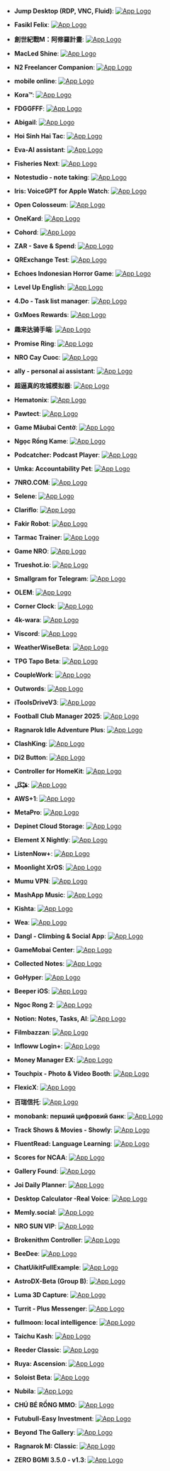 - **Jump Desktop (RDP, VNC, Fluid)**: [![App Logo](https://is1-ssl.mzstatic.com/image/thumb/Purple211/v4/7f/fc/d1/7ffcd182-b1c9-cb61-e632-6301357c37bf/AppIcon-0-1x_U007emarketing-0-10-0-85-220-0.png/200x200bb-80.png)](https://testflight.apple.com/join/PT4ZWw0g)

- **Fasikl Felix**: [![App Logo](https://is1-ssl.mzstatic.com/image/thumb/Purple221/v4/41/51/2a/41512a23-9faf-1b83-6ea6-ff28482928d7/AppIcon-0-0-1x_U007ephone-0-1-0-85-220.png/200x200bb-80.png)](https://testflight.apple.com/join/UFFMmfHM)

- **創世紀戰M：阿修羅計畫**: [![App Logo](https://is1-ssl.mzstatic.com/image/thumb/Purple221/v4/82/0e/33/820e330a-3c5c-2eb6-ff47-4291ac8320c8/AppIcon-0-0-1x_U007emarketing-0-7-0-85-220.png/200x200bb-80.png)](https://testflight.apple.com/join/2g6qcsxq)

- **MacLed Shine**: [![App Logo](https://is1-ssl.mzstatic.com/image/thumb/Purple211/v4/85/08/be/8508be5e-9519-2804-af21-ec241b9d4d11/AppIcon-0-0-1x_U007emarketing-0-3-85-220.png/200x200bb-80.png)](https://testflight.apple.com/join/A2dGFYed)

- **N2 Freelancer Companion**: [![App Logo](https://is1-ssl.mzstatic.com/image/thumb/Purple221/v4/af/6b/2d/af6b2db6-a68f-ce5a-da8a-26ae7c280929/AppIcon-0-0-1x_U007epad-0-1-85-220.png/200x200bb-80.png)](https://testflight.apple.com/join/H3nUNsMw)

- **mobile onIine**: [![App Logo](https://is1-ssl.mzstatic.com/image/thumb/Purple221/v4/f6/4a/6e/f64a6e94-3038-80c0-8de4-343027abf65b/AppIcon-0-0-1x_U007emarketing-0-0-0-7-0-0-sRGB-0-0-0-GLES2_U002c0-512MB-85-220-0-0.png/200x200bb-80.png)](https://testflight.apple.com/join/bKMDCs24)

- **Kora™**: [![App Logo](https://is1-ssl.mzstatic.com/image/thumb/Purple221/v4/e3/c7/55/e3c755ae-24f5-a0ea-e856-9ab06e4c4eaa/AppIcon-0-0-1x_U007epad-0-85-220.png/200x200bb-80.png)](https://testflight.apple.com/join/RgpbJk6Q)
- **FDGGFFF**: [![App Logo](https://is1-ssl.mzstatic.com/image/thumb/Purple221/v4/a0/77/14/a0771480-aaa6-f25f-f98d-98ded7b7d027/AppIcon-0-0-1x_U007emarketing-0-8-0-85-220.png/200x200bb-80.png)](https://testflight.apple.com/join/PADxCDbN)
- **Abigail**: [![App Logo](https://is1-ssl.mzstatic.com/image/thumb/Purple211/v4/89/fb/bd/89fbbd2f-cb76-1274-ff5a-c6787103ac3d/AppIcon-0-0-1x_U007emarketing-0-8-0-85-220.png/200x200bb-80.png)](https://testflight.apple.com/join/m9exqwdT)

- **Hoi Sinh Hai Tac**: [![App Logo](https://is1-ssl.mzstatic.com/image/thumb/Purple211/v4/a9/f1/e6/a9f1e6a8-4adc-a98a-00df-17d915d7e597/AppIcon-1x_U007emarketing-0-7-0-85-220-0.png/200x200bb-80.png)](https://testflight.apple.com/join/8gShAbME)

- **Eva-AI assistant**: [![App Logo](https://is1-ssl.mzstatic.com/image/thumb/Purple211/v4/7c/69/30/7c6930ee-f65d-95aa-c496-f1adcd43a6e0/AppIcon-0-0-1x_U007ephone-0-1-0-85-220.png/200x200bb-80.png)](https://testflight.apple.com/join/7FxMtqSD)

- **Fisheries Next**: [![App Logo](https://is1-ssl.mzstatic.com/image/thumb/Purple221/v4/e4/7b/76/e47b7667-9a76-ebe4-21e5-8ff1b5bab20c/AppIcon-1x_U007emarketing-0-11-0-85-220-0.png/200x200bb-80.png)](https://testflight.apple.com/join/jbrjyvnC)

- **Notestudio - note taking**: [![App Logo](https://is1-ssl.mzstatic.com/image/thumb/Purple211/v4/5b/94/85/5b948527-bbba-dfe2-bdec-b5691ac27063/AppIcon-0-0-1x_U007epad-0-0-0-1-0-0-85-220.png/200x200bb-80.png)](https://testflight.apple.com/join/adzHmR32)
- **Iris: VoiceGPT for Apple Watch**: [![App Logo](https://is1-ssl.mzstatic.com/image/thumb/Purple221/v4/a0/44/31/a0443126-51b9-3363-0a2a-6d66a528c961/MessagesApplicationStub60x60@2x.png/200x200bb-80.png)](https://testflight.apple.com/join/bp9B5Pp2)

- **Open Colosseum**: [![App Logo](https://is1-ssl.mzstatic.com/image/thumb/Purple211/v4/99/57/84/9957849a-4666-b217-b60a-5828238d0920/AppIcon-0-0-1x_U007emarketing-0-7-0-85-220.png/200x200bb-80.png)](https://testflight.apple.com/join/Y62eWMjw)

- **OneKard**: [![App Logo](https://is1-ssl.mzstatic.com/image/thumb/Purple211/v4/68/46/9e/68469ee6-6901-fa71-ef32-03f1e52df31c/AppIcon-0-0-1x_U007emarketing-0-8-0-85-220.png/200x200bb-80.png)](https://testflight.apple.com/join/uSOR1Pgq)

- **Cohord**: [![App Logo](https://is1-ssl.mzstatic.com/image/thumb/Purple211/v4/a7/69/bc/a769bcd5-7adf-378b-6b5e-df0f3b9ace9d/AppIcon-0-0-1x_U007emarketing-0-8-0-85-220.png/200x200bb-80.png)](https://testflight.apple.com/join/JBmvED1y)
- **ZAR - Save & Spend**: [![App Logo](https://is1-ssl.mzstatic.com/image/thumb/Purple221/v4/41/e2/28/41e22889-c258-4190-c3f2-4095cb537e13/AppIcon-0-0-1x_U007emarketing-0-10-0-85-220.png/200x200bb-80.png)](https://testflight.apple.com/join/4NB37P6E)

- **QRExchange Test**: [![App Logo](https://is1-ssl.mzstatic.com/image/thumb/Purple211/v4/86/69/5d/86695dfa-ad64-c231-3103-73d899765c70/AppIcon-0-0-1x_U007emarketing-0-7-0-85-220.png/200x200bb-80.png)](https://testflight.apple.com/join/bW1SrKgg)

- **Echoes Indonesian Horror Game**: [![App Logo](https://is1-ssl.mzstatic.com/image/thumb/Purple211/v4/b2/cd/a0/b2cda08d-c6bc-bf50-0749-18187f1ebdbd/AppIcon-0-0-1x_U007ephone-0-1-0-85-220.jpeg/200x200bb-80.png)](https://testflight.apple.com/join/GhM8FjSd)

- **Level Up English**: [![App Logo](https://is1-ssl.mzstatic.com/image/thumb/Purple221/v4/dd/5f/31/dd5f31c4-0c22-2729-6828-d8ed924266b7/AppIcon-0-0-1x_U007emarketing-0-11-0-0-85-220.png/200x200bb-80.png)](https://testflight.apple.com/join/qMXaQG86)

- **4.Do - Task list manager**: [![App Logo](https://is1-ssl.mzstatic.com/image/thumb/Purple211/v4/0f/23/6a/0f236acc-2df4-e12e-8bbb-dcd846faa883/AppIcon-0-0-1x_U007epad-0-1-0-sRGB-85-220.png/200x200bb-80.png)](https://testflight.apple.com/join/3UOp3I4d)

- **GxMoes Rewards**: [![App Logo](https://is1-ssl.mzstatic.com/image/thumb/Purple211/v4/32/34/3a/32343a60-0458-ee31-ac14-d1e8d4799526/AppIconNonProd-0-0-1x_U007emarketing-0-10-0-85-220.png/200x200bb-80.png)](https://testflight.apple.com/join/0GHx1Y9x)
- **趣来达骑手端**: [![App Logo](https://is1-ssl.mzstatic.com/image/thumb/Purple211/v4/9d/29/3d/9d293dc2-ea27-83e2-f320-c1aa8125a639/AppIcon-0-0-1x_U007ephone-0-11-0-85-220.png/200x200bb-80.png)](https://testflight.apple.com/join/YgDCecB9)

- **Promise Ring**: [![App Logo](https://is1-ssl.mzstatic.com/image/thumb/Purple221/v4/40/94/5e/40945e48-a054-a1b0-9094-0a1fe41bd7bb/AppIcon-0-0-1x_U007ephone-0-1-85-220.png/200x200bb-80.png)](https://testflight.apple.com/join/Bwq5pZGT)
- **NRO Cay Cuoc**: [![App Logo](https://is1-ssl.mzstatic.com/image/thumb/Purple211/v4/af/bc/29/afbc290d-3a6e-8c0c-1831-d20ceb0b1e93/AppIcon-1x_U007emarketing-0-8-0-85-220-0.png/200x200bb-80.png)](https://testflight.apple.com/join/tFM8rHj9)

- **ally  - personal ai assistant**: [![App Logo](https://is1-ssl.mzstatic.com/image/thumb/Purple211/v4/a6/7f/e6/a67fe683-0b9a-a8d3-b8f9-3d44f5940941/AppIcon-0-1x_U007emarketing-0-6-0-85-220-0.png/200x200bb-80.png)](https://testflight.apple.com/join/VyjHwsMA)

- **超逼真的攻城模拟器**: [![App Logo](https://is1-ssl.mzstatic.com/image/thumb/Purple221/v4/6d/c7/9d/6dc79d96-e3b6-7b59-c534-8793d7d4911a/AppIcon-0-0-1x_U007emarketing-0-8-0-85-220.png/200x200bb-80.png)](https://testflight.apple.com/join/6DFBjVGU)

- **Hematonix**: [![App Logo](https://is1-ssl.mzstatic.com/image/thumb/Purple211/v4/ab/a0/0e/aba00ef0-9daa-3032-23ab-67fe9c02be2d/AppIcon-0-0-1x_U007emarketing-0-10-0-0-sRGB-85-220.png/200x200bb-80.png)](https://testflight.apple.com/join/sUgVB62E)

- **Pawtect**: [![App Logo](https://is1-ssl.mzstatic.com/image/thumb/Purple221/v4/47/cc/04/47cc04dd-a871-ac3f-d84e-12b3735de02a/AppIcon-0-0-1x_U007emarketing-0-8-0-85-220.png/200x200bb-80.png)](https://testflight.apple.com/join/P2FSQYv7)

- **Game Mâubai Centờ**: [![App Logo](https://is1-ssl.mzstatic.com/image/thumb/Purple221/v4/b7/6e/a1/b76ea1f0-413b-6ca0-94c8-de1157daef1d/AppIcon-0-0-1x_U007emarketing-0-8-0-85-220.png/200x200bb-80.png)](https://testflight.apple.com/join/dEjCgfJJ)

- **Ngọc Rồng Kame**: [![App Logo](https://is1-ssl.mzstatic.com/image/thumb/Purple211/v4/76/4e/3d/764e3d07-d826-cdd9-c56d-d870b534f6d4/AppIcon-0-0-1x_U007emarketing-0-7-0-85-220.png/200x200bb-80.png)](https://testflight.apple.com/join/GFF37SdK)

- **Podcatcher: Podcast Player**: [![App Logo](https://is1-ssl.mzstatic.com/image/thumb/Purple211/v4/ad/c7/0b/adc70b73-5cca-3617-2353-f00269fdc07f/AppIcon-0-0-1x_U007ephone-0-1-85-220.png/200x200bb-80.png)](https://testflight.apple.com/join/SuMc5gDA)
- **Umka: Accountability Pet**: [![App Logo](https://is1-ssl.mzstatic.com/image/thumb/Purple221/v4/65/d3/ce/65d3cef5-2f07-27e1-d105-cbcbaec6676a/AppIcon-1x_U007emarketing-0-7-0-0-85-220-0.png/200x200bb-80.png)](https://testflight.apple.com/join/TYysU8y8)

- **7NRO.COM**: [![App Logo](https://is1-ssl.mzstatic.com/image/thumb/Purple211/v4/9a/2e/b4/9a2eb406-0d17-f922-d5b8-206b0351f87a/AppIcon-0-0-1x_U007emarketing-0-8-0-85-220.png/200x200bb-80.png)](https://testflight.apple.com/join/S7QnnQ1y)

- **Selene**: [![App Logo](https://is1-ssl.mzstatic.com/image/thumb/Purple211/v4/9f/81/9f/9f819f74-770a-02f6-a976-9450e239034e/AppIcon-0-0-1x_U007ephone-0-1-85-220.png/200x200bb-80.png)](https://testflight.apple.com/join/rAn7WVNx)

- **Clariflo**: [![App Logo](https://is1-ssl.mzstatic.com/image/thumb/Purple211/v4/51/dd/cf/51ddcfe2-a1c7-86f0-36de-4805b07e9bcb/AppIcon-0-0-1x_U007epad-0-1-85-220.png/200x200bb-80.png)](https://testflight.apple.com/join/TZdHjNJB)

- **Fakir Robot**: [![App Logo](https://is1-ssl.mzstatic.com/image/thumb/Purple211/v4/26/c1/18/26c1189c-4b07-a18b-5a8c-9fa25cfa8474/AppIcon-1x_U007emarketing-0-5-0-0-85-220-0.png/200x200bb-80.png)](https://testflight.apple.com/join/aA0btwFT)
- **Tarmac Trainer**: [![App Logo](https://is1-ssl.mzstatic.com/image/thumb/Purple221/v4/1a/f4/ce/1af4ce24-c495-fd5c-5062-791364dda208/AppIcon-0-0-1x_U007emarketing-0-10-0-85-220.png/200x200bb-80.png)](https://testflight.apple.com/join/HT6gSZKH)

- **Game NRO**: [![App Logo](https://is1-ssl.mzstatic.com/image/thumb/Purple211/v4/c5/82/89/c5828966-3309-1ba9-981b-67ab19955d1f/AppIcon-0-0-1x_U007emarketing-0-8-0-85-220.png/200x200bb-80.png)](https://testflight.apple.com/join/9VDVJuWZ)

- **Trueshot.io**: [![App Logo](https://is1-ssl.mzstatic.com/image/thumb/Purple211/v4/d7/5a/18/d75a18f3-d01e-eaba-a5ac-83e5d2b5e359/AppIcon-1x_U007emarketing-0-5-0-P3-85-220-0.png/200x200bb-80.png)](https://testflight.apple.com/join/xC8JXttk)

- **Smallgram for Telegram**: [![App Logo](https://is1-ssl.mzstatic.com/image/thumb/Purple221/v4/68/1b/d7/681bd7d3-ddb2-9b66-aaf6-4f1f1dad4aec/App_Icon-marketing.lsr/200x200bb-80.png)](https://testflight.apple.com/join/draQw8Wd)

- **OLEM**: [![App Logo](https://is1-ssl.mzstatic.com/image/thumb/Purple221/v4/a3/52/1c/a3521c8d-b914-5520-fbd5-ffc4b0a6e3a2/AppIcon-1x_U007emarketing-0-8-0-85-220-0.png/200x200bb-80.png)](https://testflight.apple.com/join/JUzG8bfN)

- **Corner Clock**: [![App Logo](https://is1-ssl.mzstatic.com/image/thumb/Purple211/v4/0b/1f/95/0b1f955b-e318-2720-fc0b-4120e6e6e09c/MessagesApplicationStub60x60@2x.png/200x200bb-80.png)](https://testflight.apple.com/join/EQ8k9p1B)

- **4k-wara**: [![App Logo](https://is1-ssl.mzstatic.com/image/thumb/Purple221/v4/e5/be/7a/e5be7afc-9665-551c-7842-0c25a7ff2809/AppIcon-1x_U007emarketing-0-4-85-220-0.png/200x200bb-80.png)](https://testflight.apple.com/join/ugrNTR9G)

- **Viscord**: [![App Logo](https://is1-ssl.mzstatic.com/image/thumb/Purple211/v4/1b/14/fe/1b14fe84-7404-7ca9-6207-f844cf56b456/AppIcon.lsr/200x200bb-80.png)](https://testflight.apple.com/join/8vAUeZEr)

- **WeatherWiseBeta**: [![App Logo](https://is1-ssl.mzstatic.com/image/thumb/Purple211/v4/62/a3/84/62a38422-1870-d216-4123-e6fb28d05d81/AppIcon-0-0-1x_U007ephone-0-1-85-220.png/200x200bb-80.png)](https://testflight.apple.com/join/7VUKuncc)

- **TPG Tapo Beta**: [![App Logo](https://is1-ssl.mzstatic.com/image/thumb/Purple211/v4/5d/26/fa/5d26faef-8fbe-5b3a-5e6d-ac5b8341e1f6/AppIcon-Beta-Big-0-0-1x_U007emarketing-0-7-0-0-sRGB-85-220.png/200x200bb-80.png)](https://testflight.apple.com/join/urY9qmF1)

- **CoupleWork**: [![App Logo](https://is1-ssl.mzstatic.com/image/thumb/Purple211/v4/16/95/9f/16959f0a-3c36-0624-a9a1-34ea15487b0d/AppIcon-0-0-1x_U007ephone-0-1-85-220.png/200x200bb-80.png)](https://testflight.apple.com/join/mmcPbZoz)
- **Outwords**: [![App Logo](https://is1-ssl.mzstatic.com/image/thumb/Purple221/v4/d7/60/2d/d7602d87-4ea4-8785-5b2a-6839a24ab88a/AppIcon-0-0-1x_U007epad-0-85-220.png/200x200bb-80.png)](https://testflight.apple.com/join/v6DWyGDn)

- **iToolsDriveV3**: [![App Logo](https://is1-ssl.mzstatic.com/image/thumb/Purple211/v4/82/13/9c/82139cd6-e6c7-718a-8727-cb0672c87a6d/AppIcon-0-0-1x_U007emarketing-0-8-0-85-220.png/200x200bb-80.png)](https://testflight.apple.com/join/eCXt4QWs)

- **Football Club Manager 2025**: [![App Logo](https://is1-ssl.mzstatic.com/image/thumb/Purple221/v4/dc/6a/cf/dc6acf54-8edc-0050-ac47-fd5e23468833/AppIcon-0-0-1x_U007emarketing-0-7-0-85-220.png/200x200bb-80.png)](https://testflight.apple.com/join/G6C2Wg52)
- **Ragnarok Idle Adventure Plus**: [![App Logo](https://is1-ssl.mzstatic.com/image/thumb/Purple221/v4/19/3d/55/193d55a5-8a48-23b2-be46-966cddb383b9/AppIcon-1x_U007emarketing-0-7-0-85-220-0.png/200x200bb-80.png)](https://testflight.apple.com/join/XCRz2n9n)

- **ClashKing**: [![App Logo](https://is1-ssl.mzstatic.com/image/thumb/Purple221/v4/2d/be/1d/2dbe1d75-d593-6f75-65f9-88bdc4e4a29d/AppIcon-0-0-1x_U007emarketing-0-8-0-0-85-220.png/200x200bb-80.png)](https://testflight.apple.com/join/6Q8dfnMX)

- **Di2 Button**: [![App Logo](https://is1-ssl.mzstatic.com/image/thumb/Purple211/v4/b2/f2/a2/b2f2a217-2f46-e81e-d43b-45cfc86e3170/AppIcon-1x_U007epad-0-1-85-220-0.png/200x200bb-80.png)](https://testflight.apple.com/join/x4RYqjpU)

- **Controller for HomeKit**: [![App Logo](https://is1-ssl.mzstatic.com/image/thumb/Purple211/v4/27/3a/53/273a53a2-3355-0ee3-a26c-cd37a67524e0/App_Icon-marketing.lsr/200x200bb-80.png)](https://testflight.apple.com/join/d13q9b1q)

- **هَيْكَل**: [![App Logo](https://is1-ssl.mzstatic.com/image/thumb/Purple211/v4/49/3f/52/493f52c4-9f49-be11-0e58-099c15beac52/AppIcon-0-0-1x_U007emarketing-0-10-0-0-85-220.png/200x200bb-80.png)](https://testflight.apple.com/join/9XvFv3gD)

- **AWS+1**: [![App Logo](https://is1-ssl.mzstatic.com/image/thumb/Purple221/v4/b8/af/3f/b8af3f69-4d11-c964-4a08-95fb6aeedc1a/AppIcon-0-0-1x_U007emarketing-0-8-0-0-85-220.png/200x200bb-80.png)](https://testflight.apple.com/join/hV7fEuUv)

- **MetaPro**: [![App Logo](https://is1-ssl.mzstatic.com/image/thumb/Purple221/v4/7e/a5/3b/7ea53b30-d516-4a3a-8bef-441918d5aef2/AppIcon-0-0-1x_U007emarketing-0-10-0-85-220.png/200x200bb-80.png)](https://testflight.apple.com/join/MQcAGqK6)

- **Depinet Cloud Storage**: [![App Logo](https://is1-ssl.mzstatic.com/image/thumb/Purple211/v4/3d/06/20/3d062090-93ef-fb5c-492f-2e498aa73bca/AppIcon-0-0-1x_U007emarketing-0-8-85-220.jpeg/200x200bb-80.png)](https://testflight.apple.com/join/7t3c76VW)

- **Element X Nightly**: [![App Logo](https://is1-ssl.mzstatic.com/image/thumb/Purple221/v4/d6/30/09/d63009a4-a84d-05ae-a8ef-fba64610ce9a/AppIcon-0-1x_U007epad-0-1-0-85-220-0.png/200x200bb-80.png)](https://testflight.apple.com/join/ckwk29aO)

- **ListenNow+**: [![App Logo](https://is1-ssl.mzstatic.com/image/thumb/Purple211/v4/42/ad/1d/42ad1d78-e7b5-dfef-e077-91bb4444f0a5/AppIcon-0-0-1x_U007epad-0-0-0-1-0-85-220.png/200x200bb-80.png)](https://testflight.apple.com/join/1Zl3Z4GG)

- **Moonlight XrOS**: [![App Logo](https://is1-ssl.mzstatic.com/image/thumb/Purple221/v4/b5/1d/31/b51d31c9-25f3-b5f3-1ccb-4604d8329654/AppIcon.lsr/200x200bb-80.png)](https://testflight.apple.com/join/poWcaME5)

- **Mumu VPN**: [![App Logo](https://is1-ssl.mzstatic.com/image/thumb/Purple211/v4/b3/ed/e5/b3ede5d3-0fe9-308e-5482-83763acfd19f/AppIcon-0-0-1x_U007emarketing-0-11-0-0-85-220.png/200x200bb-80.png)](https://testflight.apple.com/join/UyjCSFzx)

- **MashApp Music**: [![App Logo](https://is1-ssl.mzstatic.com/image/thumb/Purple211/v4/a0/f1/24/a0f124be-7f81-def0-d97f-54dabf17303b/AppIcon-0-0-1x_U007emarketing-0-5-0-85-220.png/200x200bb-80.png)](https://testflight.apple.com/join/c0WJ7tdy)

- **Kishta**: [![App Logo](https://is1-ssl.mzstatic.com/image/thumb/Purple211/v4/7f/08/18/7f08180c-fd1c-0830-b507-4ddfd8bf4b6b/AppIcon-0-0-1x_U007emarketing-0-11-0-85-220.png/200x200bb-80.png)](https://testflight.apple.com/join/ub7t93aS)

- **Wea**: [![App Logo](https://is1-ssl.mzstatic.com/image/thumb/Purple221/v4/cf/3b/c4/cf3bc426-23cf-099e-84ce-22cf632df68c/AppIcon-0-0-1x_U007emarketing-0-10-0-85-220.png/200x200bb-80.png)](https://testflight.apple.com/join/OMjRPVyN)

- **Dangl - Climbing & Social App**: [![App Logo](https://is1-ssl.mzstatic.com/image/thumb/Purple221/v4/c3/eb/d3/c3ebd32b-c7e0-12b4-5161-204fb5efd32c/AppIcon-0-0-1x_U007emarketing-0-7-0-85-220.png/200x200bb-80.png)](https://testflight.apple.com/join/5aCr9nwX)
- **GameMobai Center**: [![App Logo](https://is1-ssl.mzstatic.com/image/thumb/Purple221/v4/e8/5b/84/e85b84c4-a4f9-596e-5975-5867a0e2d38f/AppIcon-0-0-1x_U007emarketing-0-8-0-85-220.png/200x200bb-80.png)](https://testflight.apple.com/join/vKYda57t)

- **Collected Notes**: [![App Logo](https://is1-ssl.mzstatic.com/image/thumb/Purple211/v4/93/d3/28/93d32870-a05b-edb3-ce04-ebff34e7d5d4/AppIcon-0-0-1x_U007epad-0-1-sRGB-85-220.png/200x200bb-80.png)](https://testflight.apple.com/join/mQrabmf9)

- **GoHyper**: [![App Logo](https://is1-ssl.mzstatic.com/image/thumb/Purple221/v4/2c/79/f2/2c79f2ac-33f9-b080-fc7e-ce99e10db90e/appicon-1x_U007emarketing-0-8-0-85-220-0.png/200x200bb-80.png)](https://testflight.apple.com/join/u3Wv3Tg4)

- **Beeper iOS**: [![App Logo](https://is1-ssl.mzstatic.com/image/thumb/Purple221/v4/3d/84/24/3d8424ec-7b80-81c7-e312-8d1ea882ead1/AppIcon-0-0-1x_U007epad-0-0-85-220.png/200x200bb-80.png)](https://testflight.apple.com/join/N5sA5jcJ)

- **Ngoc Rong 2**: [![App Logo](https://is1-ssl.mzstatic.com/image/thumb/Purple211/v4/f7/5d/b8/f75db837-c835-cd4f-c903-7eecc4a32b10/AppIcon-0-0-1x_U007emarketing-0-8-0-85-220.png/200x200bb-80.png)](https://testflight.apple.com/join/1X7YvQjb)

- **Notion: Notes, Tasks, AI**: [![App Logo](https://is1-ssl.mzstatic.com/image/thumb/Purple211/v4/71/bf/4b/71bf4bf7-305b-b6f6-ede4-351d86ab1fd2/AppIconProd-0-0-1x_U007emarketing-0-11-0-85-220.png/200x200bb-80.png)](https://testflight.apple.com/join/YSo8aVCS)
- **Filmbazzan**: [![App Logo](https://is1-ssl.mzstatic.com/image/thumb/Purple221/v4/81/c3/06/81c30693-2153-5180-d20d-b95a7653dbc9/AppIcon-0-0-1x_U007epad-0-85-220.png/200x200bb-80.png)](https://testflight.apple.com/join/VKzhCAho)
- **Infloww Login+**: [![App Logo](https://is1-ssl.mzstatic.com/image/thumb/Purple221/v4/21/48/c1/2148c132-26da-6573-b29f-8b6a3d66c255/AppIcon-1x_U007emarketing-0-8-0-85-220-0.png/200x200bb-80.png)](https://testflight.apple.com/join/V2XUZZ4V)

- **Money Manager EX**: [![App Logo](https://is1-ssl.mzstatic.com/image/thumb/Purple221/v4/a5/9a/78/a59a7871-26d3-b38a-a1cc-a0c7510603a9/AppIcon-0-0-1x_U007epad-0-1-85-220.png/200x200bb-80.png)](https://testflight.apple.com/join/SYakQaAv)

- **Touchpix - Photo & Video Booth**: [![App Logo](https://is1-ssl.mzstatic.com/image/thumb/Purple221/v4/05/93/25/059325aa-eaa4-f9e4-e932-13fc7281a867/AppIcon-0-0-1x_U007emarketing-0-11-0-85-220.png/200x200bb-80.png)](https://testflight.apple.com/join/YxlRld1T)

- **FlexicX**: [![App Logo](https://is1-ssl.mzstatic.com/image/thumb/Purple211/v4/d2/a8/a2/d2a8a281-be53-16a9-3fe7-224947ff0479/AppIcon-0-0-1x_U007emarketing-0-8-0-85-220.png/200x200bb-80.png)](https://testflight.apple.com/join/YSaEbc8C)

- **百瑞信托**: [![App Logo](https://is1-ssl.mzstatic.com/image/thumb/Purple211/v4/c7/87/e5/c787e53a-f1df-29fa-a0bb-2885bdff2c38/AppIcon-1x_U007emarketing-0-5-0-0-85-220-0.png/200x200bb-80.png)](https://testflight.apple.com/join/JdW2Llza)

- **monobank: перший цифровий банк**: [![App Logo](https://is1-ssl.mzstatic.com/image/thumb/Purple211/v4/fb/c9/ee/fbc9ee5b-78da-e294-a365-9e1ee6239ad2/AppIcon-0-0-1x_U007ephone-0-1-0-85-220.png/200x200bb-80.png)](https://testflight.apple.com/join/iItGnzuZ)

- **Track Shows & Movies - Showly**: [![App Logo](https://is1-ssl.mzstatic.com/image/thumb/Purple221/v4/e0/d4/5d/e0d45dd6-2a5d-e581-26c4-09a71730dbed/AppIcon-0-0-1x_U007ephone-0-1-0-85-220.png/200x200bb-80.png)](https://testflight.apple.com/join/UM44YZmM)

- **FluentRead: Language Learning**: [![App Logo](https://is1-ssl.mzstatic.com/image/thumb/Purple211/v4/84/3d/4f/843d4f8e-92c6-6d7b-d9e3-e854152a0094/AppIcon-0-0-1x_U007ephone-0-85-220.png/200x200bb-80.png)](https://testflight.apple.com/join/knYPGtHq)

- **Scores for NCAA**: [![App Logo](https://is1-ssl.mzstatic.com/image/thumb/Purple211/v4/de/2c/1e/de2c1ec3-c52b-6180-1120-ed049e0abc32/AppIcon-0-0-1x_U007ephone-0-1-85-220.jpeg/200x200bb-80.png)](https://testflight.apple.com/join/jEAY4YBj)
- **Gallery Found**: [![App Logo](https://is1-ssl.mzstatic.com/image/thumb/Purple221/v4/cd/65/fe/cd65fee8-2009-6c99-2bb7-39a60e7c5324/AppIcon-0-0-1x_U007emarketing-0-8-0-85-220.png/200x200bb-80.png)](https://testflight.apple.com/join/6QmqrhuW)

- **Joi Daily Planner**: [![App Logo](https://is1-ssl.mzstatic.com/image/thumb/Purple221/v4/36/7f/49/367f495f-f3a8-ea0e-a1f0-8fe348e7e301/AppIcon-0-0-1x_U007ephone-0-1-0-85-220.jpeg/200x200bb-80.png)](https://testflight.apple.com/join/HkAuQ3Ep)

- **Desktop Calculator -Real Voice**: [![App Logo](https://is1-ssl.mzstatic.com/image/thumb/Purple221/v4/a1/4b/e7/a14be760-512e-99bc-df72-55fe656ec634/AppIcon-0-0-1x_U007epad-0-1-0-85-220.png/200x200bb-80.png)](https://testflight.apple.com/join/EL3THUQJ)

- **Memly.social**: [![App Logo](https://is1-ssl.mzstatic.com/image/thumb/Purple211/v4/96/3b/98/963b9836-4002-b3ae-ed72-ecab52524b7a/AppIcon-0-0-1x_U007epad-0-85-220.png/200x200bb-80.png)](https://testflight.apple.com/join/yGAcblQk)
- **NRO SUN VIP**: [![App Logo](https://is1-ssl.mzstatic.com/image/thumb/Purple211/v4/6f/c4/70/6fc470af-e3e3-ad28-4f79-4606183def58/AppIcon-0-0-1x_U007emarketing-0-7-0-85-220.png/200x200bb-80.png)](https://testflight.apple.com/join/nJgrjHE5)

- **Brokenithm Controller**: [![App Logo](https://is1-ssl.mzstatic.com/image/thumb/Purple211/v4/28/8f/ba/288fbab9-1900-091b-7563-b1cdb7a54ba6/AppIcon-0-0-1x_U007epad-0-1-85-220.png/200x200bb-80.png)](https://testflight.apple.com/join/U6kwvETm)
- **BeeDee**: [![App Logo](https://is1-ssl.mzstatic.com/image/thumb/Purple211/v4/14/86/ab/1486ab0e-bba5-0835-d3d8-6948b04626e0/AppIcon-1x_U007emarketing-0-6-0-0-85-220-0.png/200x200bb-80.png)](https://testflight.apple.com/join/gRD2UqTC)

- **ChatUikitFullExample**: [![App Logo](https://is1-ssl.mzstatic.com/image/thumb/Purple221/v4/60/ad/d5/60add556-f1e8-2a7b-ddb0-4f3a933a92cd/AppIcon-0-0-1x_U007emarketing-0-10-0-85-220.png/200x200bb-80.png)](https://testflight.apple.com/join/LrSstYpi)

- **AstroDX-Beta (Group B)**: [![App Logo](https://is1-ssl.mzstatic.com/image/thumb/Purple221/v4/6d/e3/58/6de358eb-ef76-ab5e-72b0-de20e17d2b39/AppIcon-0-0-1x_U007emarketing-0-8-0-85-220.png/200x200bb-80.png)](https://testflight.apple.com/join/ocj3yptn)

- **Luma 3D Capture**: [![App Logo](https://is1-ssl.mzstatic.com/image/thumb/Purple221/v4/13/4f/5e/134f5ed0-f44b-ddaf-e119-789d19e002fd/AppIcon-0-1x_U007emarketing-0-0-0-11-0-0-85-220-0.png/200x200bb-80.png)](https://testflight.apple.com/join/AvhTle5L)

- **Turrit - Plus Messenger**: [![App Logo](https://is1-ssl.mzstatic.com/image/thumb/Purple211/v4/49/ee/a1/49eea1ed-c423-caa5-2dc1-2b91aac87a8a/AppIconLLC-0-0-1x_U007emarketing-0-8-0-0-P3-85-220.png/200x200bb-80.png)](https://testflight.apple.com/join/e1v9O7jC)

- **fullmoon: local intelligence**: [![App Logo](https://is1-ssl.mzstatic.com/image/thumb/Purple221/v4/bf/dc/4e/bfdc4e37-d856-1352-bee6-625ae0ffcbba/AppIcon-0-0-1x_U007epad-0-1-85-220.png/200x200bb-80.png)](https://testflight.apple.com/join/UdTQvRpf)

- **Taichu Kash**: [![App Logo](https://is1-ssl.mzstatic.com/image/thumb/Purple221/v4/29/82/01/298201e0-4cef-6261-4cbc-e5538816b16f/AppIcon-0-0-1x_U007emarketing-0-7-0-85-220.png/200x200bb-80.png)](https://testflight.apple.com/join/mKE15ir6)

- **Reeder Classic**: [![App Logo](https://is1-ssl.mzstatic.com/image/thumb/Purple211/v4/a1/fe/94/a1fe9489-e68e-a67c-d71b-12df4e159f5c/AppIcon-0-0-1x_U007epad-0-1-85-220.png/200x200bb-80.png)](https://testflight.apple.com/join/eURlDIH1)

- **Ruya: Ascension**: [![App Logo](https://is1-ssl.mzstatic.com/image/thumb/Purple221/v4/3e/c4/1b/3ec41bf7-19c6-f732-4d1c-198c77e244cb/AppIcon-0-0-1x_U007emarketing-0-7-0-85-220.png/200x200bb-80.png)](https://testflight.apple.com/join/KTwvM4vx)

- **Soloist Beta**: [![App Logo](https://is1-ssl.mzstatic.com/image/thumb/Purple211/v4/93/d8/8d/93d88dfd-e508-b8df-096c-4be61e68c2c2/AppIcon-0-0-1x_U007ephone-0-85-220.png/200x200bb-80.png)](https://testflight.apple.com/join/e5kC48WD)

- **Nubila**: [![App Logo](https://is1-ssl.mzstatic.com/image/thumb/Purple211/v4/ab/6f/39/ab6f3900-e529-44db-b420-77ce50c49062/AppIcon-1x_U007ephone-0-10-0-85-220-0.png/200x200bb-80.png)](https://testflight.apple.com/join/Ep1Q4mzY)

- **CHÚ BÉ RỒNG MMO**: [![App Logo](https://is1-ssl.mzstatic.com/image/thumb/Purple221/v4/bf/59/a7/bf59a7cf-c9cc-2eaf-b590-5379064e3305/AppIcon-0-0-1x_U007emarketing-0-9-0-85-220.png/200x200bb-80.png)](https://testflight.apple.com/join/JRJeYSGW)

- **Futubull-Easy Investment**: [![App Logo](https://is1-ssl.mzstatic.com/image/thumb/Purple221/v4/72/b9/57/72b95749-fe2e-1ddc-d0ab-6e3193288ef7/AppIcon-0-0-1x_U007epad-0-1-85-220.png/200x200bb-80.png)](https://testflight.apple.com/join/ixikgG2c)

- **Beyond The Gallery**: [![App Logo](https://is1-ssl.mzstatic.com/image/thumb/Purple221/v4/6f/5f/46/6f5f467c-1c1c-07d0-cb5c-b80abdefafee/AppIcon-0-0-1x_U007epad-0-1-85-220.png/200x200bb-80.png)](https://testflight.apple.com/join/xP55Yawy)

- **Ragnarok M: Classic**: [![App Logo](https://is1-ssl.mzstatic.com/image/thumb/Purple221/v4/1d/f1/e8/1df1e883-f23c-80fb-bddf-10f9c6f1f098/AppIcon-1x_U007emarketing-0-7-0-85-220-0.png/200x200bb-80.png)](https://testflight.apple.com/join/ByefEnFN)

- **ZERO BGMI 3.5.0 - v1.3**: [![App Logo](https://is1-ssl.mzstatic.com/image/thumb/Purple211/v4/c6/c7/37/c6c737a5-3c58-3697-2b44-b5546f5933fc/AppIcon-1x_U007emarketing-0-0-GLES2_U002c0-512MB-sRGB-0-0-0-85-220-0-0-0-8.png/200x200bb-80.png)](https://testflight.apple.com/join/Jg18mkNd)

